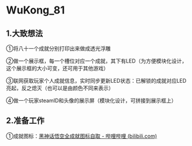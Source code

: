 # WuKong_81

## 1.大致想法

①将八十一个成就分别打印出来做成透光浮雕

②做一个展示框，每一个槽位对应一个成就，其下有LED（为方便模块化设计，这个展示框的大小可变，还可用于其他游戏）

③联网获取玩家个人成就信息，实时同步更新LED状态：已解锁的成就对应LED亮起，反之熄灭（也可以是由颜色不同来表示）

④做一个玩家steamID和头像的展示屏（模块化设计，可拼接到展示框上）

## 2.准备工作

①成就图标：[黑神话悟空全成就图标自取 - 哔哩哔哩 (bilibili.com)](https://www.bilibili.com/read/cv37545978/?jump_opus=1)
